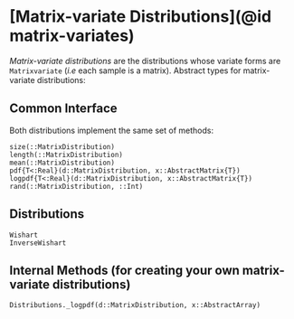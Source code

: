 # [Matrix-variate Distributions](@id matrix-variates)

*Matrix-variate distributions* are the distributions whose variate forms are `Matrixvariate` (*i.e* each sample is a matrix). Abstract types for matrix-variate distributions:

## Common Interface

Both distributions implement the same set of methods:

```@docs
size(::MatrixDistribution)
length(::MatrixDistribution)
mean(::MatrixDistribution)
pdf{T<:Real}(d::MatrixDistribution, x::AbstractMatrix{T})
logpdf{T<:Real}(d::MatrixDistribution, x::AbstractMatrix{T})
rand(::MatrixDistribution, ::Int)
```

## Distributions

```@docs
Wishart
InverseWishart
```

## Internal Methods (for creating your own matrix-variate distributions)

```@docs
Distributions._logpdf(d::MatrixDistribution, x::AbstractArray)
```
